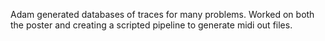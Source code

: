 Adam generated databases of traces for many problems. Worked on both the poster and creating 
a scripted pipeline to generate midi out files.


